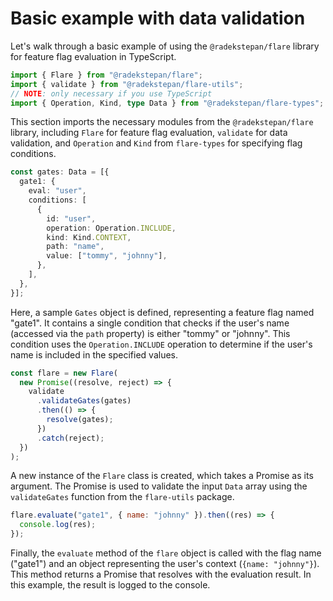 # Basic example with data validation

Let's walk through a basic example of using the `@radekstepan/flare` library for feature flag evaluation in TypeScript.

```ts
import { Flare } from "@radekstepan/flare";
import { validate } from "@radekstepan/flare-utils";
// NOTE: only necessary if you use TypeScript
import { Operation, Kind, type Data } from "@radekstepan/flare-types";
```

This section imports the necessary modules from the `@radekstepan/flare` library, including `Flare` for feature flag evaluation, `validate` for data validation, and `Operation` and `Kind` from `flare-types` for specifying flag conditions.

```ts
const gates: Data = [{
  gate1: {
    eval: "user",
    conditions: [
      {
        id: "user",
        operation: Operation.INCLUDE,
        kind: Kind.CONTEXT,
        path: "name",
        value: ["tommy", "johnny"],
      },
    ],
  },
}];
```

Here, a sample `Gates` object is defined, representing a feature flag named "gate1". It contains a single condition that checks if the user's name (accessed via the `path` property) is either "tommy" or "johnny". This condition uses the `Operation.INCLUDE` operation to determine if the user's name is included in the specified values.

```ts
const flare = new Flare(
  new Promise((resolve, reject) => {
    validate
      .validateGates(gates)
      .then(() => {
        resolve(gates);
      })
      .catch(reject);
  })
);
```

A new instance of the `Flare` class is created, which takes a Promise as its argument. The Promise is used to validate the input `Data` array using the `validateGates` function from the `flare-utils` package.

```js
flare.evaluate("gate1", { name: "johnny" }).then((res) => {
  console.log(res);
});
```

Finally, the `evaluate` method of the `flare` object is called with the flag name ("gate1") and an object representing the user's context (`{name: "johnny"}`). This method returns a Promise that resolves with the evaluation result. In this example, the result is logged to the console.

